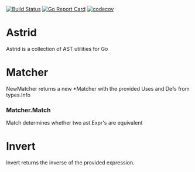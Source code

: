 [![Build Status](https://travis-ci.org/dave/astrid.svg?branch=master)](https://travis-ci.org/dave/astrid) [![Go Report Card](https://goreportcard.com/badge/github.com/dave/astrid)](https://goreportcard.com/report/github.com/dave/astrid) [![codecov](https://codecov.io/gh/dave/astrid/branch/master/graph/badge.svg)](https://codecov.io/gh/dave/astrid)

# Astrid

Astrid is a collection of AST utilities for Go

# Matcher

NewMatcher returns a new *Matcher with the provided Uses and Defs from
types.Info

### Matcher.Match

Match determines whether two ast.Expr's are equivalent

# Invert

Invert returns the inverse of the provided expression.